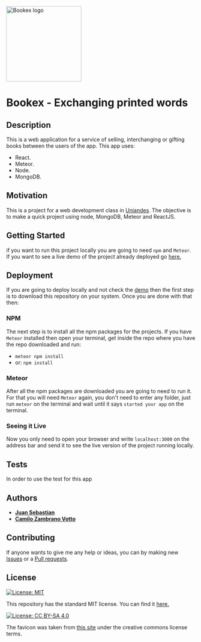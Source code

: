 
<img src="https://raw.githubusercontent.com/jsbarragan796/bookex/master/public/navbarBookex3.png" title="Bookex" alt="Bookex logo" href="https://book-ex.herokuapp.com/" height = 200px>

# Bookex - Exchanging printed words

## Description
This is a web application for a service of selling, interchanging or gifting books between the users of the app.
This app uses:
* React.
* Meteor.
* Node.
* MongoDB.

## Motivation
This is a project for a web development class in [Uniandes](https://www.uniandes.edu.co). The objective is to make a quick project using node, MongoDB, Meteor and ReactJS.

## Getting Started
if you want to run this project locally you are going to need ```npm``` and ```Meteor```. If you want to see a live demo of the project already deployed go [here.](https://book-ex.herokuapp.com/)

## Deployment
If you are going to deploy locally and not check the [demo](https://book-ex.herokuapp.com/) then the first step is to download this repository on your system. Once you are done with that then:

### NPM
The next step is to install all the npm packages for the projects. If you have ```Meteor``` installed then open your terminal, get inside the repo where you have the repo downloaded and run:
* ```meteor npm install```
* or: ```npm install```

### Meteor
After all the npm packages are downloaded you are going to need to run it. For that you will need `Meteor` again, you don't need to enter any folder, just run `meteor` on the terminal and wait until it says `started your app` on the terminal.

### Seeing it Live
Now you only need to open your browser and write ```localhost:3000``` on the address bar and send it to see the live version of the project running locally.

## Tests
In order to use the test for this app 

## Authors
* [__Juan Sebastian__](https://github.com/jsbarragan796)
* [__Camilo Zambrano Votto__](https://github.com/cawolfkreo)

## Contributing
If anyone wants to give me any help or ideas, you can by making new [Issues](https://github.com/jsbarragan796/bookex/issues) or a [Pull requests](https://github.com/jsbarragan796/bookex/pulls).

## License
[![License: MIT](https://img.shields.io/badge/License-MIT-yellow.svg)](https://opensource.org/licenses/MIT)

This repository has the standard MIT license. You can find it [here.](https://github.com/jsbarragan796/bookex/blob/master/LICENSE)


[![License: CC BY-SA 4.0](https://licensebuttons.net/l/by-sa/4.0/80x15.png)](https://creativecommons.org/licenses/by-sa/4.0/)

The favicon was taken from [this site](https://www.freefavicon.com) under the creative commons license terms.
